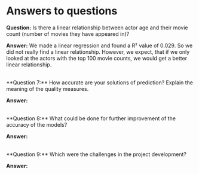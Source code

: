 # Answers to questions

**Question:** Is there a linear relationship between actor age and their movie count (number of movies they have appeared in)?

**Answer:** We made a linear regression and found a R² value of 0.029. So we did not really find a linear relationship. However, we expect, that if we only looked at the actors with the top 100 movie counts, we would get a better linear relationship.

<br>
**Question 7:** How accurate are your solutions of prediction? Explain the meaning of the quality measures.

**Answer:**

<br>
**Question 8:** What could be done for further improvement of the accuracy of the models?

**Answer:**

<br>
**Question 9:** Which were the challenges in the project development?

**Answer:**